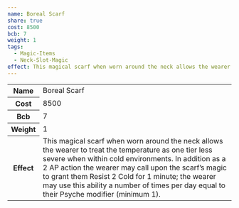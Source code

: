 ```yaml
---
name: Boreal Scarf
share: true
cost: 8500
bcb: 7
weight: 1
tags:
  - Magic-Items
  - Neck-Slot-Magic
effect: This magical scarf when worn around the neck allows the wearer to treat the temperature as one tier less severe when within cold environments. In addition as a 2 AP action the wearer may call upon the scarf’s magic to grant them Resist 2 Cold for 1 minute; the wearer may use this ability a number of times per day equal to their Psyche modifier (minimum 1).
---
```


<p><span style="overflow-x: auto;"><table><tbody><tr><th>Name</th><td>Boreal Scarf</td></tr><tr><th>Cost</th><td>8500</td></tr><tr><th>Bcb</th><td>7</td></tr><tr><th>Weight</th><td>1</td></tr><tr><th>Effect</th><td>This magical scarf when worn around the neck allows the wearer to treat the temperature as one tier less severe when within cold environments. In addition as a 2 AP action the wearer may call upon the scarf’s magic to grant them Resist 2 Cold for 1 minute; the wearer may use this ability a number of times per day equal to their Psyche modifier (minimum 1).</td></tr></tbody></table></span></p>